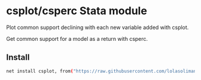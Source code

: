 # csplot/csperc Stata module
Plot common support declining with each new variable added with csplot.

Get common support for a model as a return with csperc.

## Install

```bash
net install csplot, from("https://raw.githubusercontent.com/lolasoliman/csplot/main/") replace
```
